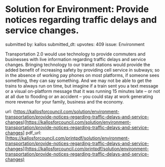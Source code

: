 # Solution for Environment: Provide notices regarding traffic delays and service changes. #

submitted by: kallos
submitted_dt: 
upvotes: 409
issue: Environment

Transportation 2.0 would use technology to provide commuters and businesses with live information regarding traffic delays and service changes. Bringing technology to our transit stations would provide the added benefit of increasing safety by providing cell service in subways; so in the absence of working pay phones on most platforms, if someone sees something, they can say something. And we may not be able to get the trains to always run on time, but imagine if a train sent you a text message or a visual on-platform message that it was running 15 minutes late – or not at all due to flooding or an accident – you could stay at work generating more revenue for your family, business and the economy.

url: (https://kallosforcouncil.com/solution/environment-transportation/provide-notices-regarding-traffic-delays-and-service-changes)[https://kallosforcouncil.com/solution/environment-transportation/provide-notices-regarding-traffic-delays-and-service-changes]
pdf_url: [https://kallosforcouncil.com/printpdf/solution/environment-transportation/provide-notices-regarding-traffic-delays-and-service-changes](https://kallosforcouncil.com/printpdf/solution/environment-transportation/provide-notices-regarding-traffic-delays-and-service-changes)